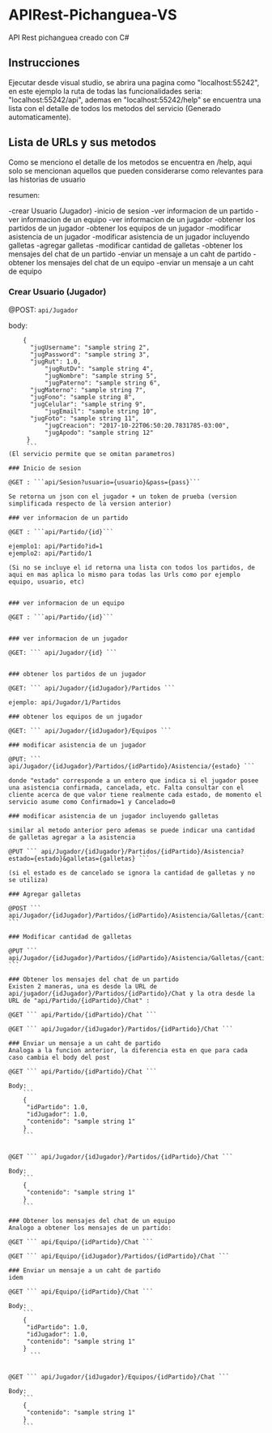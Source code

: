 # APIRest-Pichanguea-VS
API Rest pichanguea creado con C#


## Instrucciones
Ejecutar desde visual studio, se abrira una pagina como "localhost:55242", en este ejemplo la ruta de todas las funcionalidades seria: "localhost:55242/api", ademas en "localhost:55242/help" se encuentra una lista con el detalle de todos los metodos del servicio (Generado automaticamente).

## Lista de URLs y sus metodos
Como se menciono el detalle de los metodos se encuentra en /help, aqui solo se mencionan aquellos que pueden considerarse como relevantes para las historias de usuario

resumen:

 -crear Usuario (Jugador)
 -inicio de sesion
 -ver informacion de un partido
 -ver informacion de un equipo
 -ver informacion de un jugador
 -obtener los partidos de un jugador
 -obtener los equipos de un jugador
 -modificar asistencia de un jugador
 -modificar asistencia de un jugador incluyendo galletas
 -agregar galletas
 -modificar cantidad de galletas
 -obtener los mensajes del chat de un partido
 -enviar un mensaje a un caht de partido
 -obtener los mensajes del chat de un equipo
 -enviar un mensaje a un caht de equipo


### Crear Usuario (Jugador)

@POST: ```api/Jugador```

body: 
```
	{
	  "jugUsername": "sample string 2",
	  "jugPassword": "sample string 3",
 	  "jugRut": 1.0,
          "jugRutDv": "sample string 4",
          "jugNombre": "sample string 5",
          "jugPaterno": "sample string 6",
	  "jugMaterno": "sample string 7",
	  "jugFono": "sample string 8",
	  "jugCelular": "sample string 9",
          "jugEmail": "sample string 10",
	  "jugFoto": "sample string 11",
          "jugCreacion": "2017-10-22T06:50:20.7831785-03:00",
          "jugApodo": "sample string 12"
	 }
	 ```
(El servicio permite que se omitan parametros)

### Inicio de sesion

@GET : ```api/Sesion?usuario={usuario}&pass={pass}```

Se retorna un json con el jugador + un token de prueba (version simplificada respecto de la version anterior)

### ver informacion de un partido

@GET : ```api/Partido/{id}```

ejemplo1: api/Partido?id=1
ejemplo2: api/Partido/1

(Si no se incluye el id retorna una lista con todos los partidos, de aqui en mas aplica lo mismo para todas las Urls como por ejemplo equipo, usuario, etc)


### ver informacion de un equipo

@GET : ```api/Partido/{id}```


### ver informacion de un jugador

@GET: ``` api/Jugador/{id} ```


### obtener los partidos de un jugador

@GET: ``` api/Jugador/{idJugador}/Partidos ```

ejemplo: api/Jugador/1/Partidos

### obtener los equipos de un jugador

@GET: ``` api/Jugador/{idJugador}/Equipos ```

### modificar asistencia de un jugador

@PUT: ``` api/Jugador/{idJugador}/Partidos/{idPartido}/Asistencia/{estado} ```

donde "estado" corresponde a un entero que indica si el jugador posee una asistencia confirmada, cancelada, etc. Falta consultar con el cliente acerca de que valor tiene realmente cada estado, de momento el servicio asume como Confirmado=1 y Cancelado=0

### modificar asistencia de un jugador incluyendo galletas

similar al metodo anterior pero ademas se puede indicar una cantidad de galletas agregar a la asistencia

@PUT ``` api/Jugador/{idJugador}/Partidos/{idPartido}/Asistencia?estado={estado}&galletas={galletas} ```

(si el estado es de cancelado se ignora la cantidad de galletas y no se utiliza)

### Agregar galletas

@POST ``` api/Jugador/{idJugador}/Partidos/{idPartido}/Asistencia/Galletas/{cantidad} ```

### Modificar cantidad de galletas

@PUT ``` api/Jugador/{idJugador}/Partidos/{idPartido}/Asistencia/Galletas/{cantidad} ```

### Obtener los mensajes del chat de un partido
Existen 2 maneras, una es desde la URL de api/jugador/{idJugador}/Partidos/{idPartido}/Chat y la otra desde la URL de "api/Partido/{idPartido}/Chat" :

@GET ``` api/Partido/{idPartido}/Chat ```

@GET ``` api/Jugador/{idJugador}/Partidos/{idPartido}/Chat ```

### Enviar un mensaje a un caht de partido
Analoga a la funcion anterior, la diferencia esta en que para cada caso cambia el body del post

@GET ``` api/Partido/{idPartido}/Chat ```

Body: 
	``` 
	{
	 "idPartido": 1.0,
	 "idJugador": 1.0,
	 "contenido": "sample string 1"
	} 
	```


@GET ``` api/Jugador/{idJugador}/Partidos/{idPartido}/Chat ```

Body: 
	``` 
	{
	 "contenido": "sample string 1"
	}  
 	```

### Obtener los mensajes del chat de un equipo
Analogo a obtener los mensajes de un partido: 

@GET ``` api/Equipo/{idPartido}/Chat ```

@GET ``` api/Equipo/{idJugador}/Partidos/{idPartido}/Chat ```

### Enviar un mensaje a un caht de partido
idem

@GET ``` api/Equipo/{idPartido}/Chat ```

Body:
	```
	{
	 "idPartido": 1.0,
	 "idJugador": 1.0,
	 "contenido": "sample string 1"
	}  
	  ```


@GET ``` api/Jugador/{idJugador}/Equipos/{idPartido}/Chat ```

Body: 
	```
	{
	 "contenido": "sample string 1"
	}  
	```

